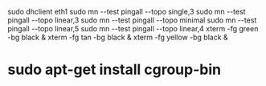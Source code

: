 sudo dhclient eth1
sudo mn --test pingall --topo single,3
sudo mn --test pingall --topo linear,3
sudo mn --test pingall --topo minimal
sudo mn --test pingall --topo linear,5
sudo mn --test pingall --topo linear,4
xterm -fg green -bg black  &
xterm -fg tan -bg black &
xterm -fg yellow -bg black &

# sudo apt-get install cgroup-bin

